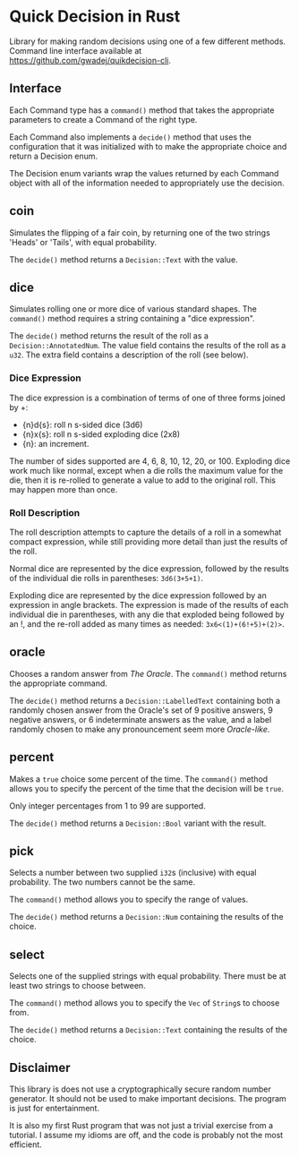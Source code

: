 # Quick Decision in Rust

Library for making random decisions using one of a few different methods.
Command line interface available at https://github.com/gwadej/quikdecision-cli.

## Interface

Each Command type has a `command()` method that takes the appropriate parameters
to create a Command of the right type.

Each Command also implements a `decide()` method that uses the configuration that
it was initialized with to make the appropriate choice and return a Decision enum.

The Decision enum variants wrap the values returned by each Command object with all
of the information needed to appropriately use the decision.

## coin

Simulates the flipping of a fair coin, by returning one of the two strings 'Heads' or 'Tails',
with equal probability.

The `decide()` method returns a `Decision::Text` with the value.

## dice

Simulates rolling one or more dice of various standard shapes. The `command()` method
requires a string containing a "dice expression".

The `decide()` method returns the result of the roll as a `Decision::AnnotatedNum`. The
value field contains the results of the roll as a `u32`. The extra field contains a
description of the roll (see below).

### Dice Expression

The dice expression is a combination of terms of one of three forms joined by +:

   - {n}d{s}: roll n s-sided dice (3d6)
   - {n}x{s}: roll n s-sided exploding dice (2x8)
   - {n}: an increment.

The number of sides supported are 4, 6, 8, 10, 12, 20, or 100. Exploding dice work
much like normal, except when a die rolls the maximum value for the die, then it
is re-rolled to generate a value to add to the original roll. This may happen more
than once.

### Roll Description
             
The roll description attempts to capture the details of a roll in a somewhat compact
expression, while still providing more detail than just the results of the roll.

Normal dice are represented by the dice expression, followed by the results of the
individual die rolls in parentheses: `3d6(3+5+1)`.

Exploding dice are represented by the dice expression followed by an expression in
angle brackets. The expression is made of the results of each individual die in
parentheses, with any die that exploded being followed by an !, and the re-roll
added as many times as needed: `3x6<(1)+(6!+5)+(2)>`.

## oracle

Chooses a random answer from _The Oracle_. The `command()` method returns the
appropriate command.

The `decide()` method returns a `Decision::LabelledText` containing both a
randomly chosen answer from the Oracle's set of 9 positive answers, 9 negative
answers, or 6 indeterminate answers as the value, and a label randomly chosen
to make any pronouncement seem more _Oracle-like_.

## percent

Makes a `true` choice some percent of the time. The `command()` method allows
you to specify the percent of the time that the decision will be `true`.

Only integer percentages from 1 to 99 are supported.

The `decide()` method returns a `Decision::Bool` variant with the result.


## pick

Selects a number between two supplied `i32`s (inclusive) with equal probability.
The two numbers cannot be the same.

The `command()` method allows you to specify the range of values. 

The `decide()` method returns a `Decision::Num` containing the results of the
choice.

## select

Selects one of the supplied strings with equal probability. There must be
at least two strings to choose between.

The `command()` method allows you to specify the `Vec` of `String`s to choose
from.

The `decide()` method returns a `Decision::Text` containing the results of the
choice.

## Disclaimer

This library is does not use a cryptographically secure random number generator.
It should not be used to make important decisions. The program is just for
entertainment.

It is also my first Rust program that was not just a trivial exercise from a tutorial.
I assume my idioms are off, and the code is probably not the most efficient.
